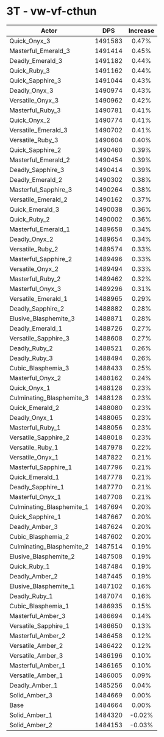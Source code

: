 # 3T - vw-vf-cthun
| Actor | DPS | Increase |
|---|:---:|:---:|
|Quick_Onyx_3|1491583|0.47%|
|Masterful_Emerald_3|1491414|0.45%|
|Deadly_Emerald_3|1491182|0.44%|
|Quick_Ruby_3|1491162|0.44%|
|Quick_Sapphire_3|1491044|0.43%|
|Deadly_Onyx_3|1490974|0.43%|
|Versatile_Onyx_3|1490962|0.42%|
|Masterful_Ruby_3|1490781|0.41%|
|Quick_Onyx_2|1490774|0.41%|
|Versatile_Emerald_3|1490702|0.41%|
|Versatile_Ruby_3|1490604|0.40%|
|Quick_Sapphire_2|1490460|0.39%|
|Masterful_Emerald_2|1490454|0.39%|
|Deadly_Sapphire_3|1490414|0.39%|
|Deadly_Emerald_2|1490302|0.38%|
|Masterful_Sapphire_3|1490264|0.38%|
|Versatile_Emerald_2|1490162|0.37%|
|Quick_Emerald_3|1490038|0.36%|
|Quick_Ruby_2|1490002|0.36%|
|Masterful_Emerald_1|1489658|0.34%|
|Deadly_Onyx_2|1489654|0.34%|
|Versatile_Ruby_2|1489574|0.33%|
|Masterful_Sapphire_2|1489496|0.33%|
|Versatile_Onyx_2|1489494|0.33%|
|Masterful_Ruby_2|1489462|0.32%|
|Masterful_Onyx_3|1489296|0.31%|
|Versatile_Emerald_1|1488965|0.29%|
|Deadly_Sapphire_2|1488882|0.28%|
|Elusive_Blasphemite_3|1488871|0.28%|
|Deadly_Emerald_1|1488726|0.27%|
|Versatile_Sapphire_3|1488608|0.27%|
|Deadly_Ruby_2|1488521|0.26%|
|Deadly_Ruby_3|1488494|0.26%|
|Cubic_Blasphemia_3|1488433|0.25%|
|Masterful_Onyx_2|1488162|0.24%|
|Quick_Onyx_1|1488128|0.23%|
|Culminating_Blasphemite_3|1488128|0.23%|
|Quick_Emerald_2|1488080|0.23%|
|Deadly_Onyx_1|1488065|0.23%|
|Masterful_Ruby_1|1488056|0.23%|
|Versatile_Sapphire_2|1488018|0.23%|
|Versatile_Ruby_1|1487978|0.22%|
|Versatile_Onyx_1|1487822|0.21%|
|Masterful_Sapphire_1|1487796|0.21%|
|Quick_Emerald_1|1487778|0.21%|
|Deadly_Sapphire_1|1487770|0.21%|
|Masterful_Onyx_1|1487708|0.21%|
|Culminating_Blasphemite_1|1487694|0.20%|
|Quick_Sapphire_1|1487667|0.20%|
|Deadly_Amber_3|1487624|0.20%|
|Cubic_Blasphemia_2|1487602|0.20%|
|Culminating_Blasphemite_2|1487514|0.19%|
|Elusive_Blasphemite_2|1487508|0.19%|
|Quick_Ruby_1|1487484|0.19%|
|Deadly_Amber_2|1487445|0.19%|
|Elusive_Blasphemite_1|1487102|0.16%|
|Deadly_Ruby_1|1487074|0.16%|
|Cubic_Blasphemia_1|1486935|0.15%|
|Masterful_Amber_3|1486694|0.14%|
|Versatile_Sapphire_1|1486650|0.13%|
|Masterful_Amber_2|1486458|0.12%|
|Versatile_Amber_2|1486422|0.12%|
|Versatile_Amber_3|1486196|0.10%|
|Masterful_Amber_1|1486165|0.10%|
|Versatile_Amber_1|1486005|0.09%|
|Deadly_Amber_1|1485256|0.04%|
|Solid_Amber_3|1484669|0.00%|
|Base|1484664|0.00%|
|Solid_Amber_1|1484320|-0.02%|
|Solid_Amber_2|1484153|-0.03%|
